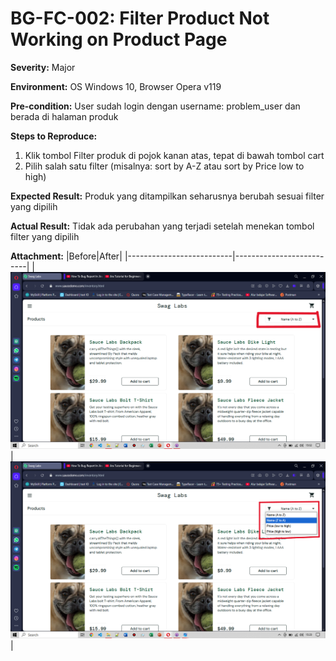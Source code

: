 # BG-FC-002: Filter Product Not Working on Product Page

**Severity:** Major

**Environment:** OS Windows 10, Browser Opera v119

**Pre-condition:** User sudah login dengan username: problem_user dan berada di halaman produk

**Steps to Reproduce:**
1. Klik tombol Filter produk di pojok kanan atas, tepat di bawah tombol cart
2. Pilih salah satu filter (misalnya: sort by A-Z atau sort by Price low to high)
   
**Expected Result:** Produk yang ditampilkan seharusnya berubah sesuai filter yang dipilih

**Actual Result:** Tidak ada perubahan yang terjadi setelah menekan tombol filter yang dipilih

**Attachment:**
|Before|After|
|--------------------------|--------------------------|
|![filter](../../documentations/Bug-FC-002-before.png)|![filter](../../documentations/Bug-FC-002-after.png)|
